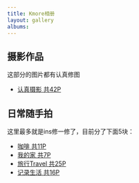 ```yaml
---
title: Kmore相册
layout: gallery
albums: 
---
```

## <div class='fe fe-star-o' ><b>  摄影作品</b></div>
这部分的图片都有认真修图

- [认真摄影  共42P ](photography.html)

## <div class='fe fe-instagram' ><b>  日常随手拍</b></div>
这里最多就是ins修一修了，目前分了下面5块：

- [咖啡  共11P ](photoset2.html)
- [我的家  共7P ](photoset3.html)
- [旅行Travel  共25P ](photoset4.html)
- [记录生活  共16P ](photoset5.html)
